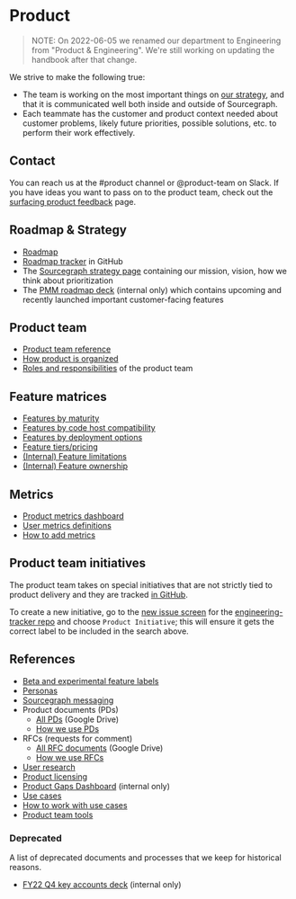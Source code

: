 # Product

> NOTE: On 2022-06-05 we renamed our department to Engineering from "Product & Engineering". We're still working on updating the handbook after that change.

We strive to make the following true:

- The team is working on the most important things on [our strategy](../../../strategy-goals/strategy/index.md), and that it is communicated well both inside and outside of Sourcegraph.
- Each teammate has the customer and product context needed about customer problems, likely future priorities, possible solutions, etc. to perform their work effectively.

## Contact

You can reach us at the #product channel or @product-team on Slack. If you have ideas you want to pass on to the product team, check out the [surfacing product feedback](process/feedback/surfacing_product_feedback.md) page.

## Roadmap & Strategy

- [Roadmap](../strategy-goals/roadmap.md)
- [Roadmap tracker](https://github.com/orgs/sourcegraph/projects/214/views/21) in GitHub
- The [Sourcegraph strategy page](../../../strategy-goals/strategy/index.md) containing our mission, vision, how we think about prioritization
- The [PMM roadmap deck](https://docs.google.com/presentation/d/1o3R8WUIhzzRz0x5laTwVcizOzVWrMBe5MCAz74H45Ss/edit#slide=id.gf131fe1596_2_7) (internal only) which contains upcoming and recently launched important customer-facing features

## Product team

- [Product team reference](team/product_teams.md)
- [How product is organized](team/index.md)
- [Roles and responsibilities](roles/index.md) of the product team

## Feature matrices

- [Features by maturity](tools/feature_maturity.md)
- [Features by code host compatibility](tools/feature_compatibility.md)
- [Features by deployment options](tools/deployment_options.md)
- [Feature tiers/pricing](https://about.sourcegraph.com/pricing/)
- [(Internal) Feature limitations](https://docs.google.com/spreadsheets/d/101JXaau2EPvi322AOFmNeoeuXSJqlruD8gBBsHl1fmI/edit#gid=0)
- [(Internal) Feature ownership](../dev/process/engineering_ownership.md)

## Metrics

- [Product metrics dashboard](https://sourcegraph.looker.com/dashboards/127)
- [User metrics definitions](../../bizops/process/user_definitions.md)
- [How to add metrics](../../bizops/analytics/index.md#How-to)

## Product team initiatives

The product team takes on special initiatives that are not strictly tied to product delivery and they are tracked [in GitHub](https://github.com/sourcegraph/engineering-tracker/issues?q=is%3Aopen+is%3Aissue+label%3A%22Product+Initiative%22).

To create a new initiative, go to the [new issue screen](https://github.com/sourcegraph/engineering-tracker/issues/new/choose) for the [engineering-tracker repo](https://github.com/sourcegraph/engineering-tracker) and choose `Product Initiative`; this will ensure it gets the correct label to be included in the search above.

## References

- [Beta and experimental feature labels](process/gtm/beta_and_experimental_feature_labels.md)
- [Personas](../../marketing/process/personas.md)
- [Sourcegraph messaging](../../marketing/process/messaging.md)
- Product documents (PDs)
  - [All PDs](https://drive.google.com/drive/folders/1UbuN9izpTj7ppJiduKI5tid8GEFuAiEx) (Google Drive)
  - [How we use PDs](process/prioritize_and_build/product_documents.md)
- RFCs (requests for comment)
  - [All RFC documents](https://drive.google.com/drive/folders/1zP3FxdDlcSQGC1qvM9lHZRaHH4I9Jwwa) (Google Drive)
  - [How we use RFCs](../../../company-info-and-process/communication/rfcs/index.md)
- [User research](process/user_research/index.md)
- [Product licensing](process/gtm/licensing.md)
- [Product Gaps Dashboard](https://sourcegraph2020.lightning.force.com/lightning/r/Report/00O3t000006WZklEAG/view) (internal only)
- [Use cases](../../../strategy-goals/strategy/index.md#use-cases)
- [How to work with use cases](../../../strategy-goals/strategy/working-with-use-cases.md)
- [Product team tools](tools/index.md)

### Deprecated

A list of deprecated documents and processes that we keep for historical reasons.

- [FY22 Q4 key accounts deck](https://docs.google.com/presentation/d/18hw513mX3ssA9isQdGdnmrt5-BIN4TRMpjkSaodTEuw/edit#slide=id.gf03521df2b_0_0) (internal only)
